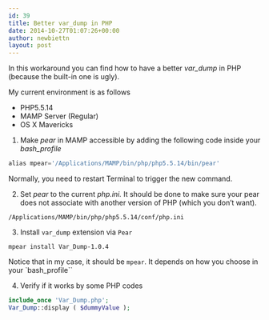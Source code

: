 ```yaml
---
id: 39
title: Better var_dump in PHP
date: 2014-10-27T01:07:26+00:00
author: newbiettn
layout: post
---
```

In this workaround you can find how to have a better _var_dump_ in PHP (because the built-in one is ugly).

My current environment is as follows

  * PHP5.5.14
  * MAMP Server (Regular)
  * OS X Mavericks

1. Make _pear_ in MAMP accessible by adding the following code inside your _bash_profile_

``` php
alias mpear='/Applications/MAMP/bin/php/php5.5.14/bin/pear'
```

Normally, you need to restart Terminal to trigger the new command.

2. Set _pear_ to the current _php.ini._ It should be done to make sure your pear does not associate with another version of PHP (which you don&#8217;t want).

```
/Applications/MAMP/bin/php/php5.5.14/conf/php.ini
```

3. Install `var_dump` extension via `Pear`

```
mpear install Var_Dump-1.0.4
```

Notice that in my case, it should be `mpear`. It depends on how you choose in your `bash_profile``

4. Verify if it works by some PHP codes

``` php
include_once 'Var_Dump.php';
Var_Dump::display ( $dummyValue );
```
